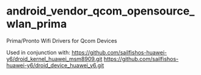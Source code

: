 # android_vendor_qcom_opensource_wlan_prima
Prima/Pronto Wifi Drivers for Qcom Devices

Used in conjunction with:
      https://github.com/sailfishos-huawei-y6/droid_kernel_huawei_msm8909.git
      https://github.com/sailfishos-huawei-y6/droid_device_huawei_y6.git
      